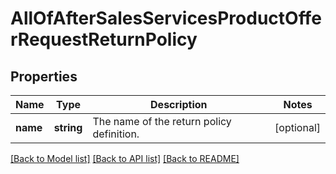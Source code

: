 # AllOfAfterSalesServicesProductOfferRequestReturnPolicy

## Properties
Name | Type | Description | Notes
------------ | ------------- | ------------- | -------------
**name** | **string** | The name of the return policy definition. | [optional] 

[[Back to Model list]](../../README.md#documentation-for-models) [[Back to API list]](../../README.md#documentation-for-api-endpoints) [[Back to README]](../../README.md)

